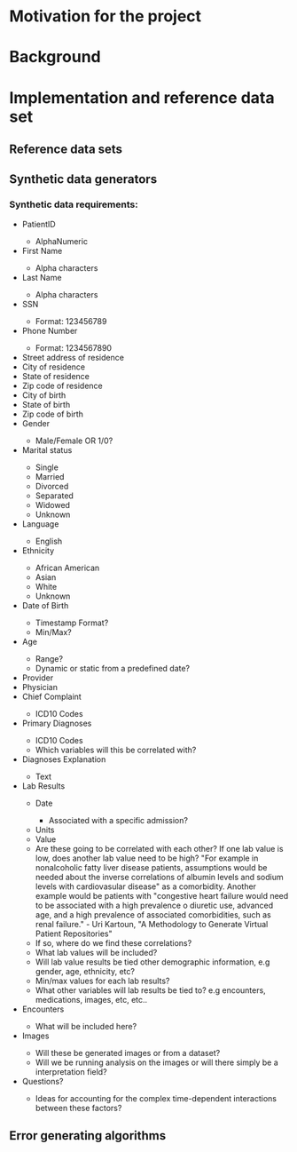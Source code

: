 # Motivation for the project

# Background

# Implementation and reference data set

## Reference data sets

## Synthetic data generators
### Synthetic data requirements:
<ul>
<li> PatientID </li>
    <ul>
    <li> AlphaNumeric </li>
    </ul>
<li> First Name </li>
    <ul>
    <li> Alpha characters </li>
    </ul>
<li> Last Name </li>
    <ul>
    <li> Alpha characters </li>
    </ul>
<li> SSN </li>
    <ul>
    <li> Format: 123456789 </li>
    </ul>
<li> Phone Number </li>
    <ul>
    <li> Format: 1234567890 </li>
    </ul>
<li> Street address of residence </li>
<li> City of residence </li>
<li> State of residence </li>
<li> Zip code of residence </li>
<li> City of birth</li>
<li> State of birth </li>
<li> Zip code of birth </li>
<li> Gender </li>
    <ul>
    <li> Male/Female OR 1/0?
    </ul>
<li> Marital status </li>
    <ul>
    <li> Single </li>
    <li> Married </li>
    <li> Divorced </li>
    <li> Separated </li>
    <li> Widowed </li>
    <li> Unknown </li>
    </ul>
<li> Language </li>
    <ul>
    <li> English </li>
    </ul>
<li> Ethnicity </li>
    <ul>
    <li> African American </li>
    <li> Asian </li>
    <li> White </li>
    <li> Unknown </li>
    </ul>
<li> Date of Birth </li>
    <ul>
    <li> Timestamp Format? </li>
    <li> Min/Max? </li>
    </ul>
<li> Age </li>
    <ul>
    <li> Range? </li>
    <li> Dynamic or static from a predefined date? </li>
    </ul>
<li> Provider </li>
<li> Physician </li>
<li> Chief Complaint </li>
    <ul>
    <li> ICD10 Codes </li>
    </ul>
<li> Primary Diagnoses </li>
    <ul>
    <li> ICD10 Codes </li>
    <li>Which variables will this be correlated with?</li>
    </ul>
<li> Diagnoses Explanation </li>
    <ul>
    <li> Text </li>
    </ul>
<li> Lab Results </li>
    <ul>
    <li> Date </li>
        <ul>
        <li> Associated with a specific admission? </li>
        </ul>
    <li> Units </li>
    <li> Value </li> 
    <li> Are these going to be correlated with each other? If one lab value is low, does another lab value need to be high? "For example in nonalcoholic fatty liver disease patients, assumptions would be needed about the inverse correlations of albumin levels and sodium levels with cardiovasular disease" as a comorbidity. Another example would be patients with "congestive heart failure would need to be associated with a high prevalence o diuretic use, advanced age, and a high prevalence of associated comorbidities, such as renal failure." - Uri Kartoun, "A Methodology to Generate Virtual Patient Repositories" </li>
    <li> If so, where do we find these correlations? </li>
    <li> What lab values will be included? </li>
    <li> Will lab value results be tied other demographic information, e.g gender, age, ethnicity, etc? </li>
    <li> Min/max values for each lab results? </li>
    <li> What other variables will lab results be tied to? e.g encounters, medications, images, etc, etc.. </li>
    </ul>
<li> Encounters </li>
    <ul>
    <li> What will be included here? </li>
    </ul>
<li> Images </li>
    <ul>
    <li> Will these be generated images or from a dataset? </li>
    <li> Will we be running analysis on the images or will there simply be a interpretation field? </li>
    </ul>
<li> Questions? </li>
    <ul>
    <li> Ideas for accounting for the complex time-dependent interactions between these factors? </li>
    </ul>
</ul>


## Error generating algorithms

